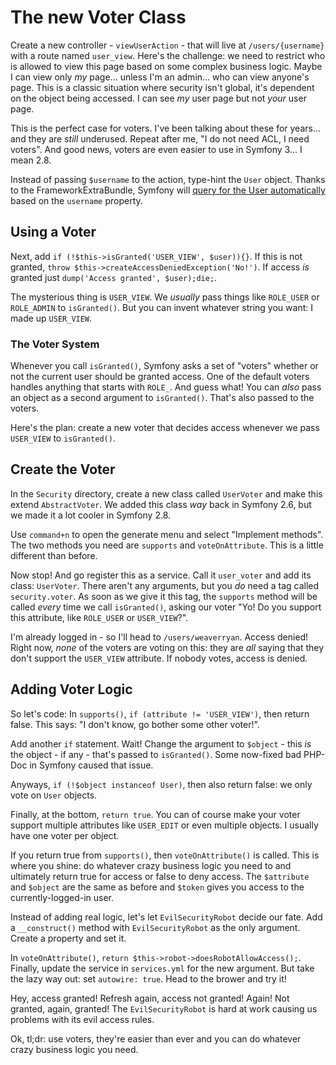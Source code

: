 # The new Voter Class

Create a new controller - `viewUserAction` - that will live at `/users/{username}`
with a route named `user_view`. Here's the challenge: we need to restrict who is allowed
to view this page based on some complex business logic. Maybe I can view only *my*
page... unless I'm an admin... who can view anyone's page. This is a classic situation
where security isn't global, it's dependent on the object being accessed. I can see
*my* user page but not *your* user page.

This is the perfect case for voters. I've been talking about these for years... and
they are *still* underused. Repeat after me, "I do not need ACL, I need voters".
And good news, voters are even easier to use in Symfony 3... I mean 2.8.

Instead of passing `$username` to the action, type-hint the `User` object. Thanks
to the FrameworkExtraBundle, Symfony will [query for the User automatically](http://knpuniversity.com/screencast/symfony-best-practices#the-in-famous-paramconverter-trick)
based on the `username` property.

## Using a Voter

Next, add `if (!$this->isGranted('USER_VIEW', $user)){}`. If this is not granted,
`throw $this->createAccessDeniedException('No!')`. If access *is* granted just
`dump('Access granted', $user);die;`.

The mysterious thing is `USER_VIEW`. We *usually* pass things like `ROLE_USER` or
`ROLE_ADMIN` to `isGranted()`. But you can invent whatever string you want: I made
up `USER_VIEW`.

### The Voter System

Whenever you call `isGranted()`, Symfony asks a set of "voters" whether or not the
current user should be granted access. One of the default voters handles anything
that starts with `ROLE_`. And guess what! You can *also* pass an object as a second
argument to `isGranted()`. That's also passed to the voters.

Here's the plan: create a new voter that decides access whenever we pass `USER_VIEW`
to `isGranted()`.

## Create the Voter

In the `Security` directory, create a new class called `UserVoter` and make this
extend `AbstractVoter`. We added this class *way* back in Symfony 2.6, but we made
it a lot cooler in Symfony 2.8. 

Use `command+n` to open the generate menu and select "Implement methods". The two methods
you need are `supports` and `voteOnAttribute`. This is a little different than before.

Now stop! And go register this as a service. Call it `user_voter` and add its class:
`UserVoter`. There aren't any arguments, but you *do* need a tag called `security.voter`.
As soon as we give it this tag, the `supports` method will be called *every* time
we call `isGranted()`, asking our voter "Yo! Do you support this attribute, like `ROLE_USER`
or `USER_VIEW`?".

I'm already logged in - so I'll head to `/users/weaverryan`. Access denied! Right
now, *none* of the voters are voting on this: they are *all* saying that they don't
support the `USER_VIEW` attribute. If nobody votes, access is denied.

## Adding Voter Logic

So let's code: In `supports()`, `if (attribute != 'USER_VIEW')`, then return
false. This says: "I don't know, go bother some other voter!".

Add another `if` statement. Wait! Change the argument to `$object` - this *is* the
object - if any - that's passed to `isGranted()`. Some now-fixed bad PHP-Doc in Symfony
caused that issue.

Anyways, `if (!$object instanceof User)`, then also return false: we only vote on
`User` objects.

Finally, at the bottom, `return true`. You can of course make your voter support
multiple attributes like `USER_EDIT` or even multiple objects. I usually have one
voter per object.

If you return true from `supports()`, then `voteOnAttribute()` is called. This is
where you shine: do whatever crazy business logic you need to and ultimately return
true for access or false to deny access. The `$attribute` and `$object` are the same
as before and `$token` gives you access to the currently-logged-in user.

Instead of adding real logic, let's let `EvilSecurityRobot` decide our fate. Add
a `__construct()` method with `EvilSecurityRobot` as the only argument. Create a
property and set it.

In `voteOnAttribute()`, `return $this->robot->doesRobotAllowAccess();`. Finally,
update the service in `services.yml` for the new argument. But take the lazy way
out: set `autowire: true`. Head to the brower and try it!

Hey, access granted! Refresh again, access not granted! Again! Not granted, again,
granted! The `EvilSecurityRobot` is hard at work causing us problems with its evil
access rules.

Ok, tl;dr: use voters, they're easier than ever and you can do whatever crazy business
logic you need.
